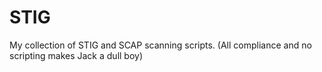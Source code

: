 # STIG
My collection of STIG and SCAP scanning scripts. (All compliance and no scripting makes Jack a dull boy)
